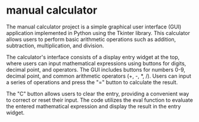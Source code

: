 # manual calculator
The manual calculator project is a simple graphical user interface (GUI) application implemented in Python using the Tkinter library. This calculator allows users to perform basic arithmetic operations such as addition, subtraction, multiplication, and division.

The calculator's interface consists of a display entry widget at the top, where users can input mathematical expressions using buttons for digits, decimal point, and operators. The GUI includes buttons for numbers 0-9, decimal point, and common arithmetic operators (+, -, *, /). Users can input a series of operations and press the "=" button to calculate the result.

The "C" button allows users to clear the entry, providing a convenient way to correct or reset their input. The code utilizes the eval function to evaluate the entered mathematical expression and display the result in the entry widget.

